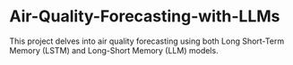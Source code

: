 # Air-Quality-Forecasting-with-LLMs

This project delves into air quality forecasting using both Long Short-Term Memory (LSTM) and Long-Short Memory (LLM) models.
